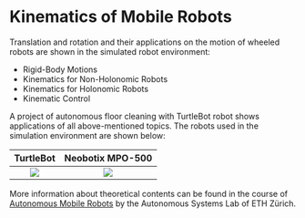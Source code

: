 # Kinematics of Mobile Robots

Translation and rotation and their applications on the motion of wheeled robots are shown in the simulated robot environment: 
* Rigid-Body Motions
* Kinematics for Non-Holonomic Robots
* Kinematics for Holonomic Robots
* Kinematic Control

A project of autonomous floor cleaning with TurtleBot robot shows applications of all above-mentioned topics. 
The robots used in the simulation environment are shown below:



 __TurtleBot__             |   __Neobotix MPO-500__
:-------------------------:|:-------------------------:
![](https://drive.google.com/uc?export=view&id=1WpvDvbCXVaQ7Iq5ALeAzWju-S2miyYBS)  |  ![](https://drive.google.com/uc?export=view&id=1cgeUb52V4v0G1qAKEMtTXf14w8f5Xtn3)|


More information about theoretical contents can be found in the course of [Autonomous Mobile Robots](https://asl.ethz.ch/education/lectures/autonomous_mobile_robots/spring-2021.html) by the Autonomous Systems Lab of ETH Zürich. 
